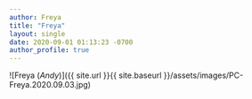```yaml
---
author: Freya
title: "Freya"
layout: single
date: 2020-09-01 01:13:23 -0700
author_profile: true
---
```


![Freya (_Andy_)]({{ site.url }}{{ site.baseurl }}/assets/images/PC-Freya.2020.09.03.jpg)

